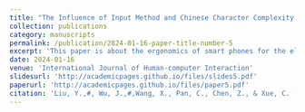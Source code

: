```yaml
---
title: "The Influence of Input Method and Chinese Character Complexity on the Elderly Using Smartphones to Input Information–A Study from China"
collection: publications
category: manuscripts
permalink: /publication/2024-01-16-paper-title-number-5
excerpt: 'This paper is about the ergonomics of smart phones for the elderly.'
date: 2024-01-16
venue: 'International Journal of Human-computer Interaction'
slidesurl: 'http://academicpages.github.io/files/slides5.pdf'
paperurl: 'http://academicpages.github.io/files/paper5.pdf'
citation: 'Liu, Y.,#, Wu, J.,#,Wang, X., Pan, C., Chen, Z., & Xue, C. (2024). &quot;The Influence of Input Method and Chinese Character Complexity on the Elderly Using Smartphones to Input Information–A Study from China; <i>International Journal of Human-computer Interaction</i>. 1-19.'
---
```


